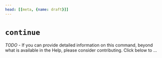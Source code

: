 ```yaml
---
head: [[meta, {name: draft}]]
---
```

# `continue`

_TODO_ - If you can provide detailed information on this command, beyond what is available in the Help, please consider contributing. Click below to ...
